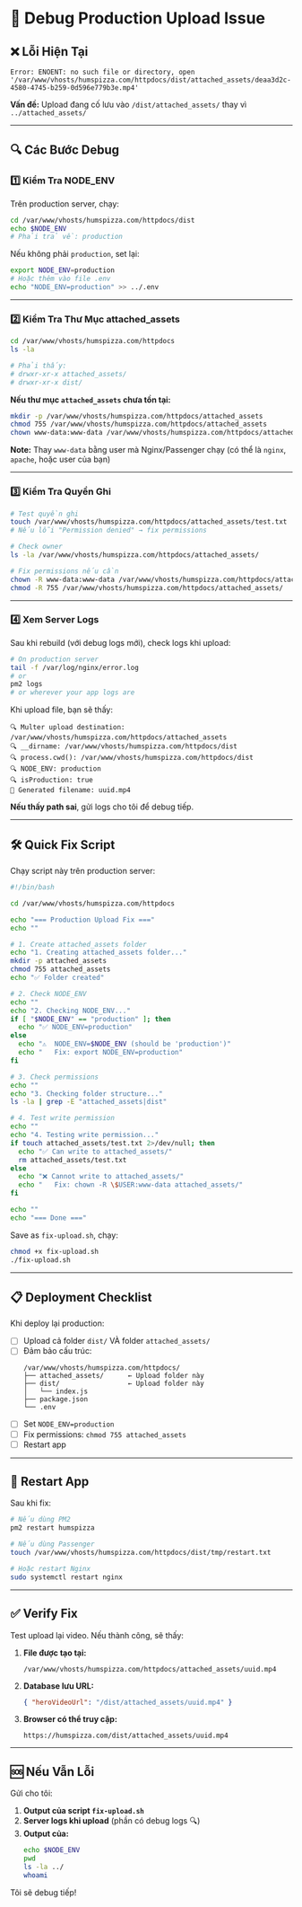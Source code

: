 # 🐛 Debug Production Upload Issue

## ❌ Lỗi Hiện Tại

```
Error: ENOENT: no such file or directory, open 
'/var/www/vhosts/humspizza.com/httpdocs/dist/attached_assets/deaa3d2c-4580-4745-b259-0d596e779b3e.mp4'
```

**Vấn đề:** Upload đang cố lưu vào `/dist/attached_assets/` thay vì `../attached_assets/`

---

## 🔍 Các Bước Debug

### 1️⃣ Kiểm Tra NODE_ENV

Trên production server, chạy:

```bash
cd /var/www/vhosts/humspizza.com/httpdocs/dist
echo $NODE_ENV
# Phải trả về: production
```

Nếu không phải `production`, set lại:

```bash
export NODE_ENV=production
# Hoặc thêm vào file .env
echo "NODE_ENV=production" >> ../.env
```

---

### 2️⃣ Kiểm Tra Thư Mục attached_assets

```bash
cd /var/www/vhosts/humspizza.com/httpdocs
ls -la

# Phải thấy:
# drwxr-xr-x attached_assets/
# drwxr-xr-x dist/
```

**Nếu thư mục `attached_assets` chưa tồn tại:**

```bash
mkdir -p /var/www/vhosts/humspizza.com/httpdocs/attached_assets
chmod 755 /var/www/vhosts/humspizza.com/httpdocs/attached_assets
chown www-data:www-data /var/www/vhosts/humspizza.com/httpdocs/attached_assets
```

**Note:** Thay `www-data` bằng user mà Nginx/Passenger chạy (có thể là `nginx`, `apache`, hoặc user của bạn)

---

### 3️⃣ Kiểm Tra Quyền Ghi

```bash
# Test quyền ghi
touch /var/www/vhosts/humspizza.com/httpdocs/attached_assets/test.txt
# Nếu lỗi "Permission denied" → fix permissions

# Check owner
ls -la /var/www/vhosts/humspizza.com/httpdocs/attached_assets/

# Fix permissions nếu cần
chown -R www-data:www-data /var/www/vhosts/humspizza.com/httpdocs/attached_assets/
chmod -R 755 /var/www/vhosts/humspizza.com/httpdocs/attached_assets/
```

---

### 4️⃣ Xem Server Logs

Sau khi rebuild (với debug logs mới), check logs khi upload:

```bash
# On production server
tail -f /var/log/nginx/error.log
# or
pm2 logs
# or wherever your app logs are
```

Khi upload file, bạn sẽ thấy:

```
🔍 Multer upload destination: /var/www/vhosts/humspizza.com/httpdocs/attached_assets
🔍 __dirname: /var/www/vhosts/humspizza.com/httpdocs/dist
🔍 process.cwd(): /var/www/vhosts/humspizza.com/httpdocs/dist
🔍 NODE_ENV: production
🔍 isProduction: true
📝 Generated filename: uuid.mp4
```

**Nếu thấy path sai**, gửi logs cho tôi để debug tiếp.

---

## 🛠️ Quick Fix Script

Chạy script này trên production server:

```bash
#!/bin/bash

cd /var/www/vhosts/humspizza.com/httpdocs

echo "=== Production Upload Fix ==="
echo ""

# 1. Create attached_assets folder
echo "1. Creating attached_assets folder..."
mkdir -p attached_assets
chmod 755 attached_assets
echo "✅ Folder created"

# 2. Check NODE_ENV
echo ""
echo "2. Checking NODE_ENV..."
if [ "$NODE_ENV" == "production" ]; then
  echo "✅ NODE_ENV=production"
else
  echo "⚠️  NODE_ENV=$NODE_ENV (should be 'production')"
  echo "   Fix: export NODE_ENV=production"
fi

# 3. Check permissions
echo ""
echo "3. Checking folder structure..."
ls -la | grep -E "attached_assets|dist"

# 4. Test write permission
echo ""
echo "4. Testing write permission..."
if touch attached_assets/test.txt 2>/dev/null; then
  echo "✅ Can write to attached_assets/"
  rm attached_assets/test.txt
else
  echo "❌ Cannot write to attached_assets/"
  echo "   Fix: chown -R \$USER:www-data attached_assets/"
fi

echo ""
echo "=== Done ==="
```

Save as `fix-upload.sh`, chạy:

```bash
chmod +x fix-upload.sh
./fix-upload.sh
```

---

## 📋 Deployment Checklist

Khi deploy lại production:

- [ ] Upload cả folder `dist/` VÀ folder `attached_assets/`
- [ ] Đảm bảo cấu trúc:
  ```
  /var/www/vhosts/humspizza.com/httpdocs/
  ├── attached_assets/      ← Upload folder này
  ├── dist/                 ← Upload folder này
  │   └── index.js
  ├── package.json
  └── .env
  ```
- [ ] Set `NODE_ENV=production`
- [ ] Fix permissions: `chmod 755 attached_assets`
- [ ] Restart app

---

## 🔄 Restart App

Sau khi fix:

```bash
# Nếu dùng PM2
pm2 restart humspizza

# Nếu dùng Passenger
touch /var/www/vhosts/humspizza.com/httpdocs/dist/tmp/restart.txt

# Hoặc restart Nginx
sudo systemctl restart nginx
```

---

## ✅ Verify Fix

Test upload lại video. Nếu thành công, sẽ thấy:

1. **File được tạo tại:**
   ```
   /var/www/vhosts/humspizza.com/httpdocs/attached_assets/uuid.mp4
   ```

2. **Database lưu URL:**
   ```json
   { "heroVideoUrl": "/dist/attached_assets/uuid.mp4" }
   ```

3. **Browser có thể truy cập:**
   ```
   https://humspizza.com/dist/attached_assets/uuid.mp4
   ```

---

## 🆘 Nếu Vẫn Lỗi

Gửi cho tôi:

1. **Output của script `fix-upload.sh`**
2. **Server logs khi upload** (phần có debug logs 🔍)
3. **Output của:**
   ```bash
   echo $NODE_ENV
   pwd
   ls -la ../
   whoami
   ```

Tôi sẽ debug tiếp!
